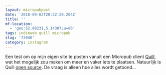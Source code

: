 ```yaml
---
layout: micropubpost
date: '2018-09-02T20:32:20.204Z'
title: ''
mf-location:
  - 'geo:52.08231,5.14307;u=86'
tags: indieweb quill micropub
slug: '73940'
category: instagram
---
```

Een test om op mijn eigen site te posten vanuit een Micropub client [Quill](https://quill.p3k.io/), wat het mogelijk zou maken om meer en vaker iets te plaatsen. Natuurlijk is Quill [open source](https://github.com/aaronpk/Quill). De vraag is alleen hoe alles wordt getoond...
